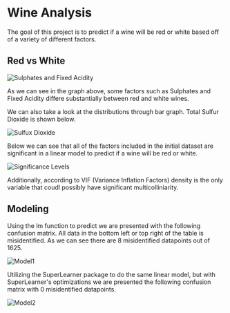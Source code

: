 # Wine Analysis
The goal of this project is to predict if a wine will be red or white based off of a variety of different factors.

## Red vs White

![Sulphates and Fixed Acidity](https://user-images.githubusercontent.com/87451665/125705290-872c786d-922e-497d-bea9-f5016db0b738.JPG)

As we can see in the graph above, some factors such as Sulphates and Fixed Acidity differe substantially between red and white wines.

We can also take a look at the distributions through bar graph.  Total Sulfur Dioxide is shown below.

![Sulfux Dioxide](https://user-images.githubusercontent.com/87451665/125712577-280a30fc-791f-46b8-83d7-8baec7b4acf3.JPG)

Below we can see that all of the factors included in the initial dataset are significant in a linear model to predict if a wine will be red or white.

![Significance Levels](https://user-images.githubusercontent.com/87451665/125705807-619827d4-7b2c-4899-8b99-ed164e540ef3.JPG)

Additionally, according to VIF (Variance Inflation Factors) density is the only variable that coudl possibly have significant multicolliniarity.

## Modeling

Using the lm function to predict we are presented with the following confusion matrix.  All data in the bottom left or top right of the table is misidentified.  As we can see there are 8 misidentified datapoints out of 1625.

![Model1](https://user-images.githubusercontent.com/87451665/125710997-e7669045-927f-40f5-8090-72e316cbd772.JPG)

Utilizing the SuperLearner package to do the same linear model, but with SuperLearner's optimizations we are presented the following confusion matrix with 0 misidentified datapoints.

![Model2](https://user-images.githubusercontent.com/87451665/125711042-2adfc554-a3f2-4831-b8b1-c0064f73267e.JPG)
